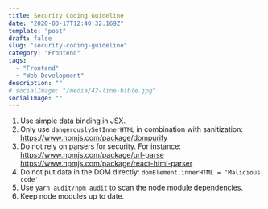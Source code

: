 ```yaml
---
title: Security Coding Guideline
date: "2020-03-17T12:40:32.169Z"
template: "post"
draft: false
slug: "security-coding-guideline"
category: "Frontend"
tags:
  - "Frontend"
  - "Web Development"
description: ""
# socialImage: "/media/42-line-bible.jpg"
socialImage: ""
---
```


1. Use simple data binding in JSX.
2. Only use `dangerouslySetInnerHTML` in combination with sanitization: <https://www.npmjs.com/package/dompurify>
3. Do not rely on parsers for security.
   For instance:
   <https://www.npmjs.com/package/url-parse>
   <https://www.npmjs.com/package/react-html-parser>
4. Do not put data in the DOM directly: `domElement.innerHTML = 'Malicious code'`
5. Use `yarn audit/npm audit` to scan the node module dependencies.
6. Keep node modules up to date.
